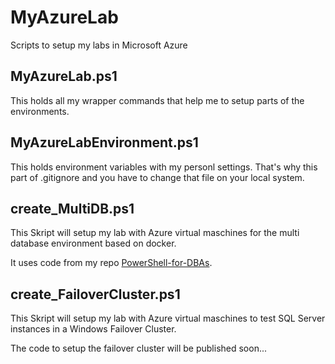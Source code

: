 # MyAzureLab
Scripts to setup my labs in Microsoft Azure

## MyAzureLab.ps1

This holds all my wrapper commands that help me to setup parts of the environments.

## MyAzureLabEnvironment.ps1

This holds environment variables with my personl settings. That's why this part of .gitignore and you have to change that file on your local system.

## create_MultiDB.ps1

This Skript will setup my lab with Azure virtual maschines for the multi database environment based on docker.

It uses code from my repo [PowerShell-for-DBAs](..\PowerShell-for-DBAs\README.md).

## create_FailoverCluster.ps1

This Skript will setup my lab with Azure virtual maschines to test SQL Server instances in a Windows Failover Cluster.

The code to setup the failover cluster will be published soon...

